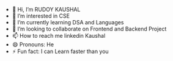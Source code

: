- 👋 Hi, I’m RUDOY KAUSHAL
- 👀 I’m interested in CSE
- 🌱 I’m currently learning DSA and Languages 
- 💞️ I’m looking to collaborate on Frontend and Backend Project 
- 📫 How to reach me linkedin Kaushal
- 😄 Pronouns: He
- ⚡ Fun fact: I can Learn faster than you

<!---
KAUSHAL36977/KAUSHAL36977 is a ✨ special ✨ repository because its `README.md` (this file) appears on your GitHub profile.
You can click the Preview link to take a look at your changes.
--->
